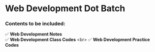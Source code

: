 # Web Development Dot Batch 

### Contents to be included:
✅
__Web Development Notes__\
✅
__Web Development Class Codes__
<br\>
✅
__Web Development Practice Codes__

